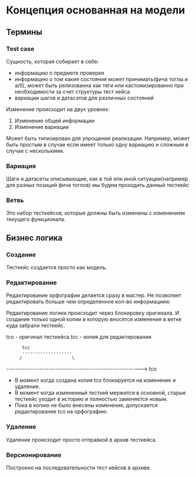 # Концепция основанная на модели

## Термины

### Test сase
Сущность, которая собирает в себе:
* информацию о предмете проверки
* информацию о том какие состояния может принимать(фича тоглы и а/б), 
может быть релизованна как теги или кастомизированно при необходимости за счет структуры тест кейса
* вариации шагов и датасэтов для различных состояний

Изменение происходит на двух уровнях:
1. Изменение общей информации
1. Изменение вариации

Может быть типизирован для упрощения реализации.
Например, может быть простым в случае если имеет только одну вариацию и сложным в случае с несколькими.

### Вариация
Шаги и датасеты описывающие, как в той или иной ситуации(например для разных позиций фича тоглов) мы будем проходить данный тесткейс

### Ветвь
Это набор тесткейсов, которые должны быть изменены с изменением текущего функционала.

## Бизнес логика

### Создание
Тесткейс создается просто как модель.

### Редактирование 
Редактирование орфографии делается сразу в мастер. 
Не позволяет редактировать больше чем определенное кол-во информациию

Редактирование логики происходит через блокировку оригинала.
И создание только одной копии в которую вносятся изменения в ветке куда забрали тесткейс.

tco - оригинал тесткейса
tcc - копия для редактирования
   
          tcc
          -------------------
         /                   \
--------------------------------------------------------->
tco

* В момент когда создана копия tco блокируется на изменение и удаление.
* В момент когда измененный тесткей мержится в основной, старые тесткейс уходит в историю и полностью заменяется новым.
* Пока в копию не было внесены изменения, допускается редактирование tco на орфографию.

### Удаление
Удаление происходит просто отправкой в архив тесткейса.

### Версионирование
Построено на последовательности тест кейсов в архиве.
